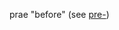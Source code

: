 prae "before" (see [pre-](https://www.etymonline.com/word/pre-?ref=etymonline_crossreference "Etymology, meaning and definition of pre-"))